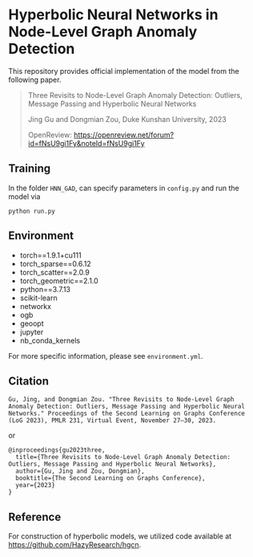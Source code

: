 # Hyperbolic Neural Networks in Node-Level Graph Anomaly Detection

This repository provides official implementation of the model from the following paper.

>Three Revisits to Node-Level Graph Anomaly Detection: Outliers, Message Passing and Hyperbolic Neural Networks
>
>Jing Gu and Dongmian Zou, Duke Kunshan University, 2023
>
>OpenReview: https://openreview.net/forum?id=fNsU9gi1Fy&noteId=fNsU9gi1Fy

## Training

In the folder `HNN_GAD`, can specify parameters in `config.py` and run the model via
```
python run.py
```

## Environment

- torch==1.9.1+cu111
- torch_sparse==0.6.12
- torch_scatter==2.0.9
- torch_geometric==2.1.0
- python==3.7.13
- scikit-learn
- networkx
- ogb
- geoopt
- jupyter
- nb_conda_kernels

For more specific information, please see `environment.yml`.

## Citation

```
Gu, Jing, and Dongmian Zou. "Three Revisits to Node-Level Graph Anomaly Detection: Outliers, Message Passing and Hyperbolic Neural Networks." Proceedings of the Second Learning on Graphs Conference (LoG 2023), PMLR 231, Virtual Event, November 27–30, 2023.
```

or

```
@inproceedings{gu2023three,
  title={Three Revisits to Node-Level Graph Anomaly Detection: Outliers, Message Passing and Hyperbolic Neural Networks},
  author={Gu, Jing and Zou, Dongmian},
  booktitle={The Second Learning on Graphs Conference},
  year={2023}
}
```

## Reference
For construction of hyperbolic models, we utilized code available at https://github.com/HazyResearch/hgcn.

